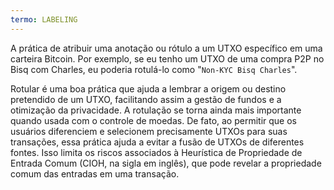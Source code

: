 ```yaml
---
termo: LABELING
---
```


A prática de atribuir uma anotação ou rótulo a um UTXO específico em uma carteira Bitcoin. Por exemplo, se eu tenho um UTXO de uma compra P2P no Bisq com Charles, eu poderia rotulá-lo como "`Non-KYC Bisq Charles`".

Rotular é uma boa prática que ajuda a lembrar a origem ou destino pretendido de um UTXO, facilitando assim a gestão de fundos e a otimização da privacidade. A rotulação se torna ainda mais importante quando usada com o controle de moedas. De fato, ao permitir que os usuários diferenciem e selecionem precisamente UTXOs para suas transações, essa prática ajuda a evitar a fusão de UTXOs de diferentes fontes. Isso limita os riscos associados à Heurística de Propriedade de Entrada Comum (CIOH, na sigla em inglês), que pode revelar a propriedade comum das entradas em uma transação.